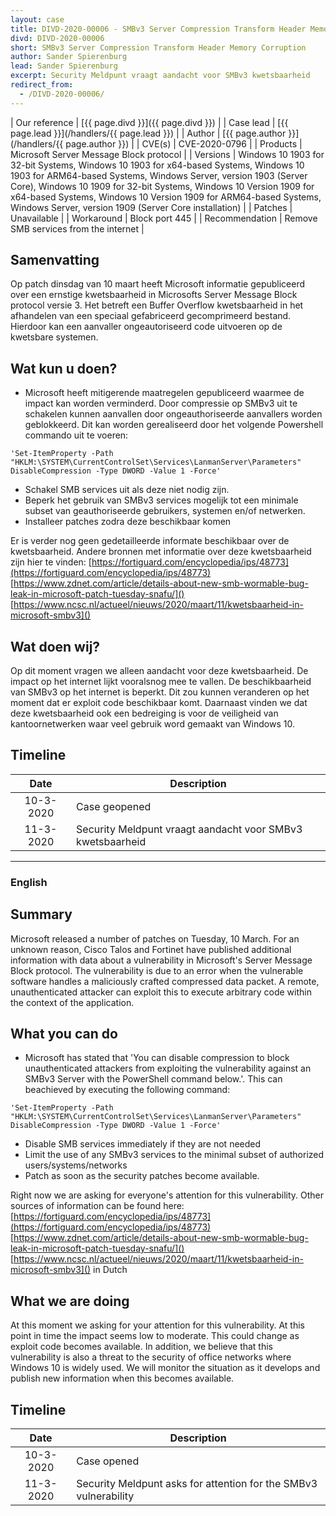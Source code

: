 ```yaml
---
layout: case
title: DIVD-2020-00006 - SMBv3 Server Compression Transform Header Memory Corruption 
divd: DIVD-2020-00006
short: SMBv3 Server Compression Transform Header Memory Corruption
author: Sander Spierenburg
lead: Sander Spierenburg
excerpt: Security Meldpunt vraagt aandacht voor SMBv3 kwetsbaarheid 
redirect_from:
  - /DIVD-2020-00006/
---
```


| Our reference | [{{ page.divd }}]({{ page.divd }}) |
| Case lead | [{{ page.lead }}](/handlers/{{ page.lead }}) |
| Author | [{{ page.author }}](/handlers/{{ page.author }}) |
| CVE(s) | CVE-2020-0796 |
| Products | Microsoft Server Message Block protocol |
| Versions | Windows 10 1903 for 32-bit Systems, Windows 10 1903 for x64-based Systems, Windows 10 1903 for ARM64-based Systems, Windows Server, version 1903 (Server Core), Windows 10 1909 for 32-bit Systems, Windows 10 Version 1909 for x64-based Systems, Windows 10 Version 1909 for ARM64-based Systems,
Windows Server, version 1909 (Server Core installation)  |
| Patches | Unavailable |
| Workaround | Block port 445 |
| Recommendation | Remove SMB services from the internet |

## Samenvatting

Op patch dinsdag van 10 maart heeft Microsoft informatie gepubliceerd over een ernstige kwetsbaarheid in Microsofts Server Message Block protocol versie 3. Het betreft een Buffer Overflow kwetsbaarheid in het afhandelen van een speciaal gefabriceerd gecomprimeerd bestand. Hierdoor kan een aanvaller ongeautoriseerd code uitvoeren op de kwetsbare systemen.

## Wat kun u doen?

* Microsoft heeft mitigerende maatregelen gepubliceerd waarmee de impact kan worden verminderd. Door compressie op SMBv3 uit te schakelen kunnen aanvallen door ongeauthoriseerde aanvallers worden geblokkeerd. Dit kan worden gerealiseerd door het volgende Powershell commando uit te voeren: 

```
'Set-ItemProperty -Path
"HKLM:\SYSTEM\CurrentControlSet\Services\LanmanServer\Parameters"
DisableCompression -Type DWORD -Value 1 -Force'
```

* Schakel SMB services uit als deze niet nodig zijn.
* Beperk het gebruik van SMBv3 services mogelijk tot een minimale subset van geauthoriseerde gebruikers, systemen en/of netwerken.
* Installeer patches zodra deze beschikbaar komen

Er is verder nog geen gedetailleerde informate beschikbaar over de kwetsbaarheid. Andere bronnen met informatie over deze kwetsbaarheid zijn hier te vinden:
[https://fortiguard.com/encyclopedia/ips/48773](https://fortiguard.com/encyclopedia/ips/48773)
[https://www.zdnet.com/article/details-about-new-smb-wormable-bug-leak-in-microsoft-patch-tuesday-snafu/]()
[https://www.ncsc.nl/actueel/nieuws/2020/maart/11/kwetsbaarheid-in-microsoft-smbv3]()

## Wat doen wij?

Op dit moment vragen we alleen aandacht voor deze kwetsbaarheid. De impact op het internet lijkt vooralsnog mee te vallen. De beschikbaarheid van SMBv3 op het internet is beperkt. Dit zou kunnen veranderen op het moment dat er exploit code beschikbaar komt. Daarnaast vinden we dat deze kwetsbaarheid ook een bedreiging is voor de veiligheid van kantoornetwerken waar veel gebruik word gemaakt van Windows 10.

## Timeline

| Date  | Description |
|:-----:|-------------|
| 10-3-2020 | Case geopened | 
| 11-3-2020 | Security Meldpunt vraagt aandacht voor SMBv3 kwetsbaarheid |

<hr>

### English

## Summary

Microsoft released a number of patches on Tuesday, 10 March. For an unknown reason, Cisco Talos and Fortinet have published additional information with data about a vulnerability in Microsoft's Server Message Block protocol. The vulnerability is due to an error when the vulnerable software handles a maliciously crafted compressed data packet. A remote, unauthenticated attacker can exploit this to execute arbitrary code within the context of the application.

## What you can do

* Microsoft has stated that 'You can disable compression to block unauthenticated attackers from exploiting the vulnerability against an SMBv3 Server with the PowerShell command below.'. This can beachieved by executing the following command: 

```
'Set-ItemProperty -Path
"HKLM:\SYSTEM\CurrentControlSet\Services\LanmanServer\Parameters"
DisableCompression -Type DWORD -Value 1 -Force'
```

* Disable SMB services immediately if they are not needed
* Limit the use of any SMBv3 services to the minimal subset of authorized users/systems/networks
* Patch as soon as the security patches become available.

Right now we are asking for everyone's attention for this vulnerability. Other sources of information can be found here:
[https://fortiguard.com/encyclopedia/ips/48773](https://fortiguard.com/encyclopedia/ips/48773)
[https://www.zdnet.com/article/details-about-new-smb-wormable-bug-leak-in-microsoft-patch-tuesday-snafu/]()
[https://www.ncsc.nl/actueel/nieuws/2020/maart/11/kwetsbaarheid-in-microsoft-smbv3]() in Dutch

## What we are doing

At this moment we asking for your attention for this vulnerability. At this point in time the impact seems low to moderate. This could change as exploit code becomes available. In addition, we believe that this vulnerability is also a threat to the security of office networks where Windows 10 is widely used. We will monitor the situation as it develops and publish new information when this becomes available.

## Timeline

| Date  | Description |
|:-----:|-------------|
| 10-3-2020 | Case opened |
| 11-3-2020 | Security Meldpunt asks for attention for the SMBv3 vulnerability |


